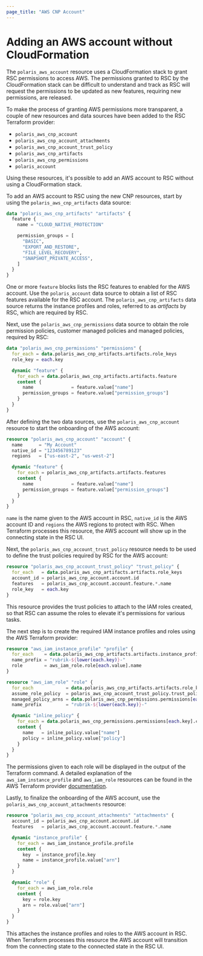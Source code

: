 ```yaml
---
page_title: "AWS CNP Account"
---
```


# Adding an AWS account without CloudFormation
The `polaris_aws_account` resource uses a CloudFormation stack to grant RSC permissions to access AWS. The permissions
granted to RSC by the CloudFormation stack can be difficult to understand and track as RSC will request the permissions
to be updated as new features, requiring new permissions, are released.

To make the process of granting AWS permissions more transparent, a couple of new resources and data sources have been
added to the RSC Terraform provider:
 * `polaris_aws_cnp_account`
 * `polaris_aws_cnp_account_attachments`
 * `polaris_aws_cnp_account_trust_policy`
 * `polaris_aws_cnp_artifacts`
 * `polaris_aws_cnp_permissions`
 * `polaris_account`

Using these resources, it's possible to add an AWS account to RSC without using a CloudFormation stack.

To add an AWS account to RSC using the new CNP resources, start by using the `polaris_aws_cnp_artifacts` data source:
```terraform
data "polaris_aws_cnp_artifacts" "artifacts" {
  feature {
    name = "CLOUD_NATIVE_PROTECTION"

    permission_groups = [
      "BASIC",
      "EXPORT_AND_RESTORE",
      "FILE_LEVEL_RECOVERY",
      "SNAPSHOT_PRIVATE_ACCESS",
    ]
  }
}
```
One or more `feature` blocks lists the RSC features to enabled for the AWS account. Use the `polaris_account` data
source to obtain a list of RSC features available for the RSC account. The `polaris_aws_cnp_artifacts` data source
returns the instance profiles and roles, referred to as _artifacts_ by RSC, which are required by RSC.

Next, use the `polaris_aws_cnp_permissions` data source to obtain the role permission policies, customer managed
policies and managed policies, required by RSC:
```terraform
data "polaris_aws_cnp_permissions" "permissions" {
  for_each = data.polaris_aws_cnp_artifacts.artifacts.role_keys
  role_key = each.key

  dynamic "feature" {
    for_each = data.polaris_aws_cnp_artifacts.artifacts.feature
    content {
      name              = feature.value["name"]
      permission_groups = feature.value["permission_groups"]
    }
  }
}
```

After defining the two data sources, use the `polaris_aws_cnp_account` resource to start the onboarding of the AWS
account:
```terraform
resource "polaris_aws_cnp_account" "account" {
  name      = "My Account"
  native_id = "123456789123"
  regions   = ["us-east-2", "us-west-2"]

  dynamic "feature" {
    for_each = polaris_aws_cnp_artifacts.artifacts.features
    content {
      name              = feature.value["name"]
      permission_groups = feature.value["permission_groups"]
    }
  }
}
```
`name` is the name given to the AWS account in RSC, `native_id` is the AWS account ID and `regions` the AWS regions to
protect with RSC. When Terraform processes this resource, the AWS account will show up in the connecting state in the
RSC UI.

Next, the `polaris_aws_cnp_account_trust_policy` resource needs to be used to define the trust policies required by RSC
for the AWS account:
```terraform
resource "polaris_aws_cnp_account_trust_policy" "trust_policy" {
  for_each   = data.polaris_aws_cnp_artifacts.artifacts.role_keys
  account_id = polaris_aws_cnp_account.account.id
  features   = polaris_aws_cnp_account.account.feature.*.name
  role_key   = each.key
}
```
This resource provides the trust policies to attach to the IAM roles created, so that RSC can assume the roles to
elevate it's permissions for various tasks.

The next step is to create the required IAM instance profiles and roles using the AWS Terraform provider:
```terraform
resource "aws_iam_instance_profile" "profile" {
  for_each    = data.polaris_aws_cnp_artifacts.artifacts.instance_profile_keys
  name_prefix = "rubrik-${lower(each.key)}-"
  role        = aws_iam_role.role[each.value].name
}

resource "aws_iam_role" "role" {
  for_each            = data.polaris_aws_cnp_artifacts.artifacts.role_keys
  assume_role_policy  = polaris_aws_cnp_account_trust_policy.trust_policy[each.key].policy
  managed_policy_arns = data.polaris_aws_cnp_permissions.permissions[each.key].managed_policies
  name_prefix         = "rubrik-${lower(each.key)}-"

  dynamic "inline_policy" {
    for_each = data.polaris_aws_cnp_permissions.permissions[each.key].customer_managed_policies
    content {
      name   = inline_policy.value["name"]
      policy = inline_policy.value["policy"]
    }
  }
}
```
The permissions given to each role will be displayed in the output of the Terraform command. A detailed explanation of
the `aws_iam_instance_profile` and `aws_iam_role` resources can be found in the AWS Terraform provider
[documentation](https://registry.terraform.io/providers/hashicorp/aws/latest/docs).

Lastly, to finalize the onboarding of the AWS account, use the `polaris_aws_cnp_account_attachments` resource:
```terraform
resource "polaris_aws_cnp_account_attachments" "attachments" {
  account_id = polaris_aws_cnp_account.account.id
  features   = polaris_aws_cnp_account.account.feature.*.name

  dynamic "instance_profile" {
    for_each = aws_iam_instance_profile.profile
    content {
      key  = instance_profile.key
      name = instance_profile.value["arn"]
    }
  }

  dynamic "role" {
    for_each = aws_iam_role.role
    content {
      key = role.key
      arn = role.value["arn"]
    }
  }
}
```
This attaches the instance profiles and roles to the AWS account in RSC. When Terraform processes this resource the AWS
account will transition from the connecting state to the connected state in the RSC UI.
